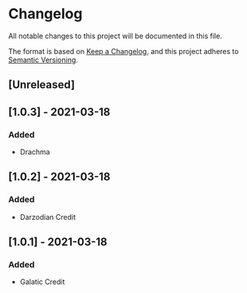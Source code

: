 # Changelog
All notable changes to this project will be documented in this file.

The format is based on [Keep a Changelog](https://keepachangelog.com/en/1.0.0/),
and this project adheres to [Semantic Versioning](https://semver.org/spec/v2.0.0.html).

## [Unreleased]

## [1.0.3] - 2021-03-18
### Added
- Drachma

## [1.0.2] - 2021-03-18
### Added
- Darzodian Credit

## [1.0.1] - 2021-03-18
### Added
- Galatic Credit